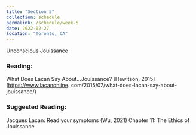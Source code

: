 ```yaml
---
title: "Section 5"
collection: schedule
permalink: /schedule/week-5
date: 2022-02-27
location: "Toronto, CA"
---
```



Unconscious Jouissance


### Reading:

What Does Lacan Say About...Jouissance? 
[Hewitson, 2015](https://www.lacanonline. com/2015/07/what-does-lacan-say-about-jouissance/)

### Suggested Reading:

Jacques Lacan: Read your symptoms (Wu, 2021) Chapter 11: The Ethics of Jouissance
